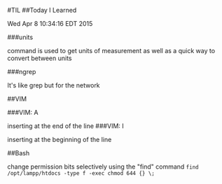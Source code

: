 #TIL
##Today I Learned

Wed Apr  8 10:34:16 EDT 2015

###units 

command is used to get units of measurement as well as a quick way to convert between units

###ngrep

It's like grep but for the network

##VIM

###VIM: A 

inserting at the end of the line
###VIM: I 

inserting at the beginning of the line

##Bash

change permission bits selectively using the "find" command
`find /opt/lampp/htdocs -type f -exec chmod 644 {} \;`
